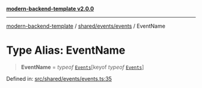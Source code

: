 [**modern-backend-template v2.0.0**](../../../../README.md)

***

[modern-backend-template](../../../../modules.md) / [shared/events/events](../README.md) / EventName

# Type Alias: EventName

> **EventName** = *typeof* [`Events`](../variables/Events.md)\[keyof *typeof* [`Events`](../variables/Events.md)\]

Defined in: [src/shared/events/events.ts:35](https://github.com/maemreyo/saas-4cus-nodejs/blob/1a77de11cd6eaefe66c31c7f5de281673fc25ce5/src/shared/events/events.ts#L35)
